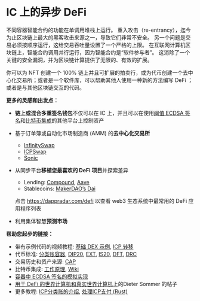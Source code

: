# IC 上的异步 DeFi

不同容器智能合约的功能在单调用堆栈上运行。 重入攻击（re-entrancy），迄今为止区块链上最大的黑客攻击来源之一，导致它们非常不安全。 另一个问题是交易必须按顺序运行，这给交易吞吐量设置了一个严格的上限。 在互联网计算机区块链上，智能合约调用并行运行，因为智能合约是“软件参与者”。 这消除了一个关键的安全漏洞，并为区块链计算提供了无限的、有效的扩展。

你可以为 NFT 创建一个 100% 链上并且可扩展的拍卖行，或为代币创建一个去中心化交易所；或者是一个软件库，可以帮助其他人使用一种新的方法编写 DeFi ；或者是与其他区块链交互的代码。

**更多的灵感和出发点：**

- **链上或混合多重签名钱包**不仅可以在 IC 上，并且可以在使用[阈值 ECDSA 签名](https://dfinity.org/howitworks/threshold-ecdsa-signing)和[比特币集成](https://dfinity.org/howitworks/direct-integration-with-bitcoin)的其他平台上控制资产

- 基于订单簿或自动化市场制造商 (AMM) 的**去中心化交易所**

  - [InfinitySwap](https://infinityswap.one/)
  - [ICPSwap](https://icpswap.com/)
  - [Sonic](https://sonic.ooo/)

- 从同步平台**移植您最喜欢的 DeFi 项目**并探索差异

  - Lending: [Compound](https://compound.finance/), [Aave](https://aave.com/)
  - Stablecoins: [MakerDAO’s Dai](https://makerdao.com/en/)

  点击 https://dappradar.com/defi 以查看 web3 生态系统中最常用的 DeFi 应用程序列表

- 利用集体智慧**预测市场**

**帮助您起步的链接：**

- 带有示例代码的视频教程: [基础 DEX 示例](https://beta.smartcontracts.org/samples#basic-dex), [ICP 转移](https://beta.smartcontracts.org/samples#token-transfer)
- 代币标准: [分类账容器](https://beta.smartcontracts.org/docs/current/references/ledger), [DIP20](https://github.com/Psychedelic/DIP20), [EXT](https://github.com/Toniq-Labs/extendable-token/), [IS20](https://github.com/infinity-swap/IS20), [DFT](https://github.com/Deland-Labs/fungible-token-standard), [DRC](https://github.com/iclighthouse/DRC_standards/tree/main/DRC20)
- 交易历史和资产来源: [CAP](https://cap.ooo/)
- 比特币集成: [工作原理](https://dfinity.org/howitworks/direct-integration-with-bitcoin), [Wiki](https://wiki.internetcomputer.org/wiki/Bitcoin_integration)
- [容器中 ECDSA 签名的模拟实现](https://github.com/ninegua/ecdsa_example)
- [用于 DeFi 的世界计算机和真实世界计算机](https://forum.dfinity.org/t/we-need-a-defi-subnet/11388/32#world-computers-and-real-world-computers-for-defi-1)上的Dieter Sommer 的帖子
- 更多教程: [ICP分类账的介绍](https://www.youtube.com/watch?v=CeqnBC1twc4), [处理ICP支付 (Rust)](https://www.youtube.com/watch?v=FSeFWmI2-fE)

